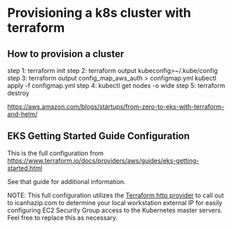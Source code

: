 # Provisioning a k8s cluster with terraform

## How to provision a cluster
step 1: terraform init
step 2: terraform output kubeconfig>~/.kube/config
step 3: terraform output config_map_aws_auth > configmap.yml
kubectl apply -f configmap.yml
step 4: kubectl get nodes -o wide
step 5: terraform destroy

https://aws.amazon.com/blogs/startups/from-zero-to-eks-with-terraform-and-helm/



## EKS Getting Started Guide Configuration

This is the full configuration from https://www.terraform.io/docs/providers/aws/guides/eks-getting-started.html

See that guide for additional information.

NOTE: This full configuration utilizes the [Terraform http provider](https://www.terraform.io/docs/providers/http/index.html) to call out to icanhazip.com to determine your local workstation external IP for easily configuring EC2 Security Group access to the Kubernetes master servers. Feel free to replace this as necessary.
